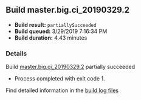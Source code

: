 ## Build master.big.ci_20190329.2
- **Build result:** `partiallySucceeded`
- **Build queued:** 3/29/2019 7:16:34 PM
- **Build duration:** 4.43 minutes
### Details
Build [master.big.ci_20190329.2](https://winappstudio.visualstudio.com/web/build.aspx?pcguid=a4ef43be-68ce-4195-a619-079b4d9834c2&builduri=vstfs%3a%2f%2f%2fBuild%2fBuild%2f27422) partially succeeded

+ Process completed with exit code 1.

Find detailed information in the [build log files](https://uwpctdiags.blob.core.windows.net/buildlogs/master.big.ci_20190329.2_logs.zip)
